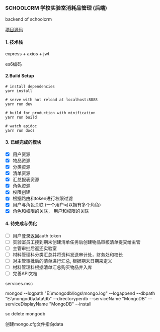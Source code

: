 ### SCHOOLCRM 学校实验室消耗品管理 (后端)

backend of schoolcrm

[项目源码](https://github.com/magicnode/SCHOOLCRM)

#### 1. 技术栈

express + axios + jwt

es6编码

#### 2.Build Setup

	# install dependencies
	yarn install

	# serve with hot reload at localhost:8888
	yarn run dev

	# build for production with minification
	yarn run build

	# watch apidoc
	yarn run docs

#### 3. 已经完成的模块

- [x] 用户资源
- [x] 物品资源
- [x] 分类资源
- [x] 清单资源
- [x] 汇总报表资源
- [x] 角色资源
- [x] 权限创建
- [x] 根据路由和token进行权限过滤
- [x] 用户与角色关联 (一个用户可以拥有多个角色)
- [x] 角色和权限的关联， 用户和权限的关联 

#### 4. 待完成与优化

- [ ] 用户登录返回auth token
- [ ] 实验室员工接到期末创建清单任务后创建物品审核清单提交给主管
- [ ] 主管审批后返还实验室
- [ ] 材料管理科分类汇总并将资料发送审计处，财务处和校长
- [ ] 对主管审批后的清单进行汇总, 根据期末日期来定义
- [ ] 材料管理科根据清单汇总购买物品并入库
- [ ] 完善API文档

services.msc

mongod --logpath "E:\mongodb\logs\mongo.log" --logappend --dbpath "E:\mongodb\data\db" --directoryperdb --serviceName "MongoDB" --serviceDisplayName "MongoDB" --install

sc delete mongodb

创建mongo.cfg文件指向data